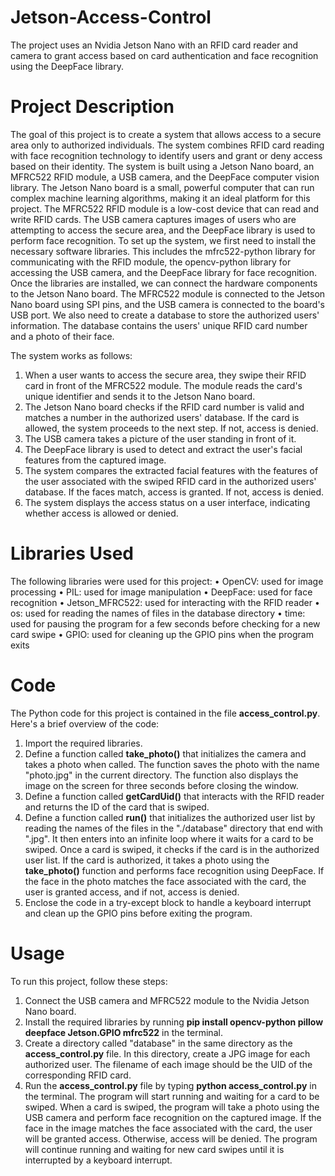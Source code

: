 # Jetson-Access-Control
The project uses an Nvidia Jetson Nano with an RFID card reader and camera to grant access based on card authentication and face recognition using the DeepFace library.

# Project Description
The goal of this project is to create a system that allows access to a secure area only to authorized individuals. The system combines RFID card reading with face recognition technology to identify users and grant or deny access based on their identity.
The system is built using a Jetson Nano board, an MFRC522 RFID module, a USB camera, and the DeepFace computer vision library. The Jetson Nano board is a small, powerful computer that can run complex machine learning algorithms, making it an ideal platform for this project. The MFRC522 RFID module is a low-cost device that can read and write RFID cards. The USB camera captures images of users who are attempting to access the secure area, and the DeepFace library is used to perform face recognition.
To set up the system, we first need to install the necessary software libraries. This includes the mfrc522-python library for communicating with the RFID module, the opencv-python library for accessing the USB camera, and the DeepFace library for face recognition. Once the libraries are installed, we can connect the hardware components to the Jetson Nano board.
The MFRC522 module is connected to the Jetson Nano board using SPI pins, and the USB camera is connected to the board's USB port. We also need to create a database to store the authorized users' information. The database contains the users' unique RFID card number and a photo of their face.

The system works as follows:

1. When a user wants to access the secure area, they swipe their RFID card in front of the MFRC522 module. The module reads the card's unique identifier and sends it to the Jetson Nano board.
2. The Jetson Nano board checks if the RFID card number is valid and matches a number in the authorized users' database. If the card is allowed, the system proceeds to the next step. If not, access is denied.
3. The USB camera takes a picture of the user standing in front of it.
4. The DeepFace library is used to detect and extract the user's facial features from the captured image.
5. The system compares the extracted facial features with the features of the user associated with the swiped RFID card in the authorized users' database. If the faces match, access is granted. If not, access is denied.
6. The system displays the access status on a user interface, indicating whether access is allowed or denied.


# Libraries Used
The following libraries were used for this project:
•	OpenCV: used for image processing
•	PIL: used for image manipulation
•	DeepFace: used for face recognition
•	Jetson_MFRC522: used for interacting with the RFID reader
•	os: used for reading the names of files in the database directory
•	time: used for pausing the program for a few seconds before checking for a new card swipe
•	GPIO: used for cleaning up the GPIO pins when the program exits

# Code
The Python code for this project is contained in the file **access_control.py**. Here's a brief overview of the code:
1.	Import the required libraries.
2.	Define a function called **take_photo()** that initializes the camera and takes a photo when called. The function saves the photo with the name "photo.jpg" in the current directory. The function also displays the image on the screen for three seconds before closing the window.
3.	Define a function called **getCardUid()** that interacts with the RFID reader and returns the ID of the card that is swiped.
4.	Define a function called **run()** that initializes the authorized user list by reading the names of the files in the "./database" directory that end with ".jpg". It then enters into an infinite loop where it waits for a card to be swiped. Once a card is swiped, it checks if the card is in the authorized user list. If the card is authorized, it takes a photo using the **take_photo()** function and performs face recognition using DeepFace. If the face in the photo matches the face associated with the card, the user is granted access, and if not, access is denied.
5.	Enclose the code in a try-except block to handle a keyboard interrupt and clean up the GPIO pins before exiting the program.

# Usage
To run this project, follow these steps:
1.	Connect the USB camera and MFRC522 module to the Nvidia Jetson Nano board.
2.	Install the required libraries by running **pip install opencv-python pillow deepface Jetson.GPIO mfrc522** in the terminal.
3.	Create a directory called "database" in the same directory as the **access_control.py** file. In this directory, create a JPG image for each authorized user. The filename of each image should be the UID of the corresponding RFID card.
4.	Run the **access_control.py** file by typing **python access_control.py** in the terminal.
The program will start running and waiting for a card to be swiped. When a card is swiped, the program will take a photo using the USB camera and perform face recognition on the captured image. If the face in the image matches the face associated with the card, the user will be granted access. Otherwise, access will be denied. The program will continue running and waiting for new card swipes until it is interrupted by a keyboard interrupt.
 

